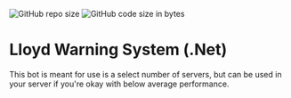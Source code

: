 ![GitHub repo size](https://img.shields.io/github/repo-size/Sombody101/LloydWarningSystem.Net) ![GitHub code size in bytes](https://img.shields.io/github/languages/code-size/Sombody101/LloydWarningSystem.Net)

# Lloyd Warning System (.Net)
This bot is meant for use is a select number of servers, but can be used in your server if you're okay with below average performance.
